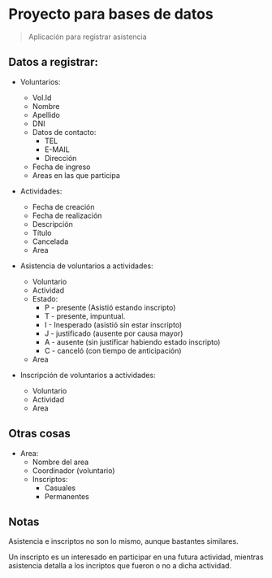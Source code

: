 # Proyecto para bases de datos
> Aplicación para registrar asistencia

## Datos a registrar:

- Voluntarios:
	- Vol.Id
	- Nombre
	- Apellido
	- DNI
	- Datos de contacto:
		- TEL
		- E-MAIL
		- Dirección
	- Fecha de ingreso
	- Areas en las que participa

- Actividades:
	- Fecha de creación
	- Fecha de realización
	- Descripción
	- Título
	- Cancelada
	- Area
	
- Asistencia de voluntarios a actividades:
	- Voluntario
	- Actividad
	- Estado:
		- P - presente (Asistió estando inscripto)
		- T - presente, impuntual.
		- I - Inesperado (asistió sin estar inscripto)
		- J - justificado (ausente por causa mayor)
		- A - ausente (sin justificar habiendo estado inscripto)
		- C - canceló (con tiempo de anticipación)
	- Area

- Inscripción de voluntarios a actividades:
	- Voluntario
	- Actividad
	- Area

## Otras cosas

- Area:
	- Nombre del area
	- Coordinador (voluntario)
	- Inscriptos:
		- Casuales
		- Permanentes

## Notas

Asistencia e inscriptos no son lo mismo, aunque bastantes similares.

Un inscripto es un interesado en participar en una futura actividad, mientras 
asistencia detalla a los incriptos que fueron o no a dicha actividad.
